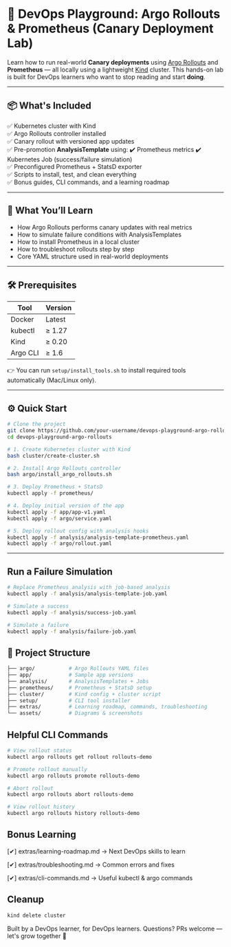 # 🚀 DevOps Playground: Argo Rollouts & Prometheus (Canary Deployment Lab)

Learn how to run real-world **Canary deployments** using [Argo Rollouts](https://argo-rollouts.readthedocs.io/) and **Prometheus** — all locally using a lightweight [Kind](https://kind.sigs.k8s.io/) cluster. This hands-on lab is built for DevOps learners who want to stop reading and start **doing**.

---

## 📦 What's Included

✅ Kubernetes cluster with Kind  
✅ Argo Rollouts controller installed  
✅ Canary rollout with versioned app updates  
✅ Pre-promotion **AnalysisTemplate** using:
    ✔️ Prometheus metrics
    ✔️ Kubernetes Job (success/failure simulation)  
✅ Preconfigured Prometheus + StatsD exporter  
✅ Scripts to install, test, and clean everything  
✅ Bonus guides, CLI commands, and a learning roadmap 

---

## 🧠 What You’ll Learn

- How Argo Rollouts performs canary updates with real metrics
- How to simulate failure conditions with AnalysisTemplates
- How to install Prometheus in a local cluster
- How to troubleshoot rollouts step by step
- Core YAML structure used in real-world deployments

---

## 🛠️ Prerequisites

| Tool         | Version |
|--------------|---------|
| Docker       | Latest  |
| kubectl      | ≥ 1.27  |
| Kind         | ≥ 0.20  |
| Argo CLI     | ≥ 1.6   |

👉 You can run `setup/install_tools.sh` to install required tools automatically (Mac/Linux only).

---

## ⚙️ Quick Start

```bash
# Clone the project
git clone https://github.com/your-username/devops-playground-argo-rollouts.git
cd devops-playground-argo-rollouts

# 1. Create Kubernetes cluster with Kind
bash cluster/create-cluster.sh

# 2. Install Argo Rollouts controller
bash argo/install_argo_rollouts.sh

# 3. Deploy Prometheus + StatsD
kubectl apply -f prometheus/

# 4. Deploy initial version of the app
kubectl apply -f app/app-v1.yaml
kubectl apply -f argo/service.yaml

# 5. Deploy rollout config with analysis hooks
kubectl apply -f analysis/analysis-template-prometheus.yaml
kubectl apply -f argo/rollout.yaml
```

---

## Run a Failure Simulation

```bash
# Replace Prometheus analysis with job-based analysis
kubectl apply -f analysis/analysis-template-job.yaml

# Simulate a success
kubectl apply -f analysis/success-job.yaml

# Simulate a failure
kubectl apply -f analysis/failure-job.yaml
```

## 📂 Project Structure

```bash
├── argo/           # Argo Rollouts YAML files
├── app/            # Sample app versions
├── analysis/       # AnalysisTemplates + Jobs
├── prometheus/     # Prometheus + StatsD setup
├── cluster/        # Kind config + cluster script
├── setup/          # CLI tool installer
├── extras/         # Learning roadmap, commands, troubleshooting
└── assets/         # Diagrams & screenshots
```

## Helpful CLI Commands

```bash
# View rollout status
kubectl argo rollouts get rollout rollouts-demo

# Promote rollout manually
kubectl argo rollouts promote rollouts-demo

# Abort rollout
kubectl argo rollouts abort rollouts-demo

# View rollout history
kubectl argo rollouts history rollouts-demo
```

## Bonus Learning
[✔] extras/learning-roadmap.md → Next DevOps skills to learn

[✔] extras/troubleshooting.md → Common errors and fixes

[✔] extras/cli-commands.md → Useful kubectl & argo commands

## Cleanup

```bash
kind delete cluster
```

Built by a DevOps learner, for DevOps learners.
Questions? PRs welcome — let's grow together 🚀
